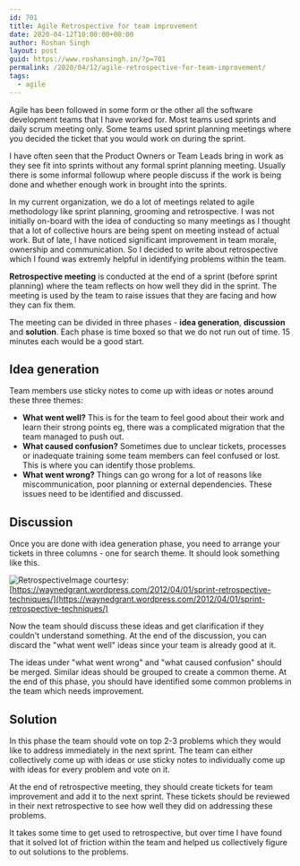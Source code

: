 ```yaml
---
id: 701
title: Agile Retrospective for team improvement
date: 2020-04-12T10:00:00+00:00
author: Roshan Singh
layout: post
guid: https://www.roshansingh.in/?p=701
permalink: /2020/04/12/agile-retrospective-for-team-improvement/
tags:
  - agile
---
```



Agile has been followed in some form or the other all the software development teams that I have worked for. Most teams used sprints and daily scrum meeting only. Some teams used sprint planning meetings where you decided the ticket that you would work on during the sprint. 

I have often seen that the Product Owners or Team Leads bring in work as they see fit into sprints without any formal sprint planning meeting. Usually there is some informal followup where people discuss if the work is being done and whether enough work in brought into the sprints.

In my current organization, we do a lot of meetings related to agile methodology like sprint planning, grooming and retrospective. I was not initially on-board with the idea of conducting so many meetings as I thought that a lot of collective hours are being spent on meeting instead of actual work. But of late, I have noticed significant improvement in team morale, ownership and communication. So I decided to write about retrospective which I found was extremly helpful in identifying problems within the team.

**Retrospective meeting** is conducted at the end of a sprint (before sprint planning) where the team reflects on how well they did in the sprint. The meeting is used by the team to raise issues that they are facing and how they can fix them.

The meeting can be divided in three phases - **idea generation**, **discussion** and **solution**. Each phase is time boxed so that we do not run out of time. 15 minutes each would be a good start.

## Idea generation
Team members use sticky notes to come up with ideas or notes around these three themes:

 - **What went well?** This is for the team to feel good about their work and learn their strong points eg, there was a complicated migration that the team managed to push out. 
 - **What caused confusion?** Sometimes due to unclear tickets, processes or inadequate training some team members can feel confused or lost. This is where you can identify those problems.
 - **What went wrong?** Things can go wrong for a lot of reasons like miscommunication, poor planning or external dependencies. These issues need to be identified and discussed.

## Discussion
Once you are done with idea generation phase, you need to arrange your tickets in three columns - one for search theme. It should look something like this.

![Retrospective](https://waynedgrant.files.wordpress.com/2012/02/dsc_0019.jpg)Image courtesy: [https://waynedgrant.wordpress.com/2012/04/01/sprint-retrospective-techniques/](https://waynedgrant.wordpress.com/2012/04/01/sprint-retrospective-techniques/)

Now the team should discuss these ideas and get clarification if they couldn't understand something. At the end of the discussion, you can discard the "what went well" ideas since your team is already good at it. 

The ideas under "what went wrong" and "what caused confusion" should be merged. Similar ideas should be grouped to create a common theme. At the end of this phase, you should have identified some common problems in the team which needs improvement.

## Solution
In this phase the team should vote on top 2-3 problems which they would like to address immediately in the next sprint. The team can either collectively come up with ideas or use sticky notes to individually come up with ideas for every problem and vote on it.

At the end of retrospective meeting, they should create tickets for team improvement and add it to the next sprint. These tickets should be reviewed in their next retrospective to see how well they did on addressing these problems.

It takes some time to get used to retrospective, but over time I have found that it solved lot of friction within the team and helped us collectively figure to out solutions to the problems.
